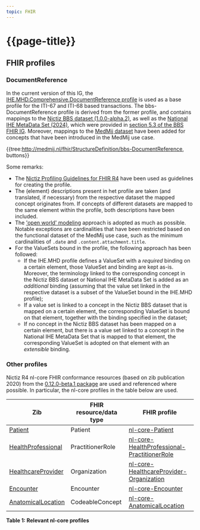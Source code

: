 ```yaml
---
topic: FHIR
---
```


# {{page-title}}

## FHIR profiles

### DocumentReference
In the current version of this IG, the [IHE.MHD.Comprehensive.DocumentReference profile](https://profiles.ihe.net/ITI/MHD/StructureDefinition/IHE.MHD.Comprehensive.DocumentReference) is used as a base profile for the ITI-67 and ITI-68 based transactions. The bbs-DocumentReference profile is derived from the former profile, and contains mappings to the [Nictiz BBS dataset (1.0.0-alpha.2)](https://decor.nictiz.nl/pub/bbs/bbs-html-20240208T092809/ds-2.16.840.1.113883.2.4.3.11.60.133.1.1-2022-03-09T122352.html), as well as the [National IHE MetaData Set (2024)](https://decor.nictiz.nl/pub/nihemds/ihexds-html-20220712T144728/ds-2.16.840.1.113883.2.4.3.11.60.106.1.1-2013-12-04T122419.html), which were provided in [section 5.3 of the BBS FHIR IG](https://informatiestandaarden.nictiz.nl/wiki/Bbs:V1_Alpha2_IG#MHD.2FWIA:_Mobile_access_to_Health_Documents_.2F_Web-based_Image_Access). Moreover, mappings to the [MedMij dataset](https://github.com/Stichting-MedMij/MedMij-R4-ImageAvailability/blob/1.0.0-beta.1/dataset/Dataset_MedMij_Beeldbeschikbaarheid_1.0.0-beta.1.xlsx) have been added for concepts that have been introduced in the MedMij use case.

{{tree:http://medmij.nl/fhir/StructureDefinition/bbs-DocumentReference, buttons}}

Some remarks:
- The [Nictiz Profiling Guidelines for FHIR R4](https://informatiestandaarden.nictiz.nl/wiki/FHIR:V1.0_FHIR_Profiling_Guidelines_R4) have been used as guidelines for creating the profile.
- The (element) descriptions present in het profile are taken (and translated, if necessary) from the respective dataset the mapped concept originates from. If concepts of different datasets are mapped to the same element within the profile, both descriptions have been included.
- The ['open world' modeling](https://informatiestandaarden.nictiz.nl/wiki/FHIR:V1.0_FHIR_Profiling_Guidelines_R4#Open_vs._closed_world_modeling) approach is adopted as much as possible. Notable exceptions are cardinalities that have been restricted based on the functional dataset of the MedMij use case, such as the minimum cardinalities of `.date` and `.content.attachment.title`.
- For the ValueSets bound in the profile, the following approach has been followed:
  - If the IHE.MHD profile defines a ValueSet with a *required* binding on a certain element, those ValueSet and binding are kept as-is. Moreover, the terminology linked to the corresponding concept in the Nictiz BBS dataset or National IHE MetaData Set is added as an *additional* binding (assuming that the value set linked in the respective dataset is a subset of the ValueSet bound in the IHE.MHD profile);
  - If a value set is linked to a concept in the Nictiz BBS dataset that is mapped on a certain element, the corresponding ValueSet is bound on that element, together with the binding specified in the dataset;
  - If no concept in the Nictiz BBS dataset has been mapped on a certain element, but there is a value set linked to a concept in the National IHE MetaData Set that is mapped to that element, the corresponding ValueSet is adopted on that element with an *extensible* binding.

### Other profiles
Nictiz R4 nl-core FHIR conformance resources (based on zib publication 2020) from the [0.12.0-beta.1 package](https://simplifier.net/packages/nictiz.fhir.nl.r4.nl-core/0.12.0-beta.1) are used and referenced where possible. In particular, the nl-core profiles in the table below are used.

| Zib | FHIR resource/data type | FHIR profile |
| --- | --- | --- |
| [Patient](https://zibs.nl/wiki/Patient-v3.2(2020EN)) | Patient | [nl-core-Patient](https://simplifier.net/packages/nictiz.fhir.nl.r4.nl-core/0.12.0-beta.1/files/2885819) |
| [HealthProfessional](https://zibs.nl/wiki/HealthProfessional-v3.5(2020EN)) | PractitionerRole | [nl-core-HealthProfessional-PractitionerRole](https://simplifier.net/packages/nictiz.fhir.nl.r4.nl-core/0.12.0-beta.1/files/2885778)
| [HealthcareProvider](https://zibs.nl/wiki/HealthcareProvider-v3.4(2020EN)) | Organization | [nl-core-HealthcareProvider-Organization](https://simplifier.net/packages/nictiz.fhir.nl.r4.nl-core/0.12.0-beta.1/files/2885776) |
| [Encounter](https://zibs.nl/wiki/Encounter-v4.0.1(2020EN)) | Encounter | [nl-core-Encounter](https://simplifier.net/packages/nictiz.fhir.nl.r4.nl-core/0.12.0-beta.1/files/2885764) |
| [AnatomicalLocation](https://zibs.nl/wiki/AnatomicalLocation-v1.0(2020EN)) | CodeableConcept | [nl-core-AnatomicalLocation](https://simplifier.net/packages/nictiz.fhir.nl.r4.nl-core/0.12.0-beta.1/files/2885731) |

**Table 1: Relevant nl-core profiles**